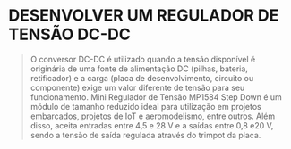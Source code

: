 # DESENVOLVER UM REGULADOR DE TENSÃO DC-DC
> O conversor DC-DC é utilizado quando a tensão disponível é originária de uma fonte de alimentação DC (pilhas, bateria, retificador) e a carga (placa de desenvolvimento, circuito ou componente) exige um valor diferente de tensão para seu funcionamento.
> Mini Regulador de Tensão MP1584 Step Down é um módulo de tamanho reduzido ideal para utilização em projetos embarcados, projetos de IoT e aeromodelismo, entre outros. Além disso, aceita entradas entre 4,5 e 28 V e a saídas entre 0,8 e20 V, sendo a tensão de saída regulada através do trimpot da placa.

